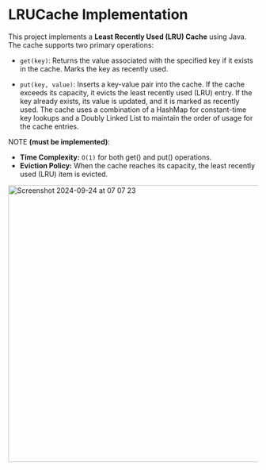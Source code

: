 # LRUCache Implementation

This project implements a **Least Recently Used (LRU) Cache** using Java. The cache supports two primary operations:

* `get(key)`: Returns the value associated with the specified key if it exists in the cache. Marks the key as recently used.

* `put(key, value)`: Inserts a key-value pair into the cache. If the cache exceeds its capacity, it evicts the least recently used (LRU) entry. If the key already exists, its value is updated, and it is marked as recently used.
The cache uses a combination of a HashMap for constant-time key lookups and a Doubly Linked List to maintain the order of usage for the cache entries.

NOTE **(must be implemented)**: 
* **Time Complexity:** `O(1)` for both get() and put() operations.
* **Eviction Policy:** When the cache reaches its capacity, the least recently used (LRU) item is evicted.

<img width="558" alt="Screenshot 2024-09-24 at 07 07 23" src="https://github.com/user-attachments/assets/388c30a4-3200-48c9-92f5-db7d63ea24df">
